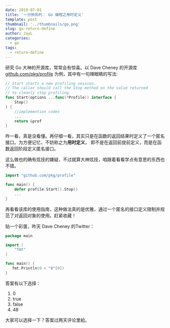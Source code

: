 ```yaml
---
date: 2019-07-01
title: '一分钟系列： Go 编程之用时定义'
template: post
thumbnail: '../thumbnails/go.png'
slug: go-return-define
author: JayL
categories:
  - go
tags:
  - return-define
---
```


研究 Go 大神的开源库，常常会有惊喜。以 Dave Cheney 的开源库[github.com/pkg/profile](https://github.com/pkg/profile) 为例，其中有一句辣眼睛的写法:

````go
// Start starts a new profiling session.
// The caller should call the Stop method on the value returned
// to cleanly stop profiling.
func Start(options ...func(*Profile)) interface {
	Stop()
} {
    //implemention codes
    ...
    return &prof 
}
````

咋一看，真是没看懂。再仔细一看，其实只是在函数的返回结果时定义了一个匿名接口。为方便记忆，不妨称之为**用时定义**， 即不是在返回前提前定义，而是在函数返回阶段定义匿名接口。

这么做也的确有炫技的嫌疑，不过就算大神炫技，咱跟着看看学点有意思的东西也不错。

````go
import "github.com/pkg/profile"

func main() {
    defer profile.Start().Stop()
    ...
}
````

再看看该库的使用指南，这种做法真的是优雅，通过一个匿名的接口定义限制并规范了对返回对象的使用。赶紧收藏！

贴一个彩蛋，昨天 Dave Cheney 的Twitter：

````go
package main

import (
    "fmt"
)

func main() {
   fmt.Println(0 > "0"[0])
}
````

答案有以下选择：

1. 0
2. true
3. false
4. 48

大家可以选择一下？答案过两天评论里給。
